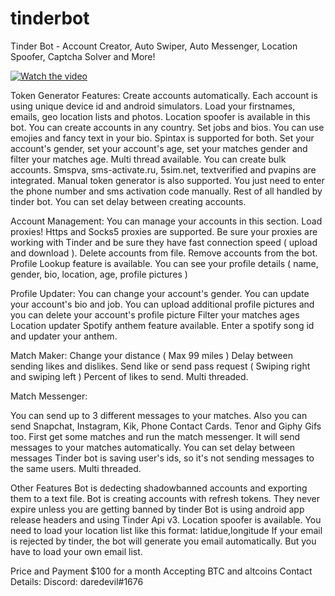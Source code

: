 # tinderbot
Tinder Bot - Account Creator, Auto Swiper, Auto Messenger, Location Spoofer, Captcha Solver and More!


[![Watch the video](https://i.imgur.com/vKb2F1B.png)](https://www.youtube.com/watch?v=quPcrx4UsLs)

Token Generator Features:
Create accounts automatically. Each account is using unique device id and android simulators.
Load your firstnames, emails, geo location lists and photos. Location spoofer is available in this bot. You can create accounts in any country.
Set jobs and bios. You can use emojies and fancy text in your bio. Spintax is supported for both.
Set your account's gender, set your account's age, set your matches gender and filter your matches age.
Multi thread available. You can create bulk accounts.
Smspva, sms-activate.ru, 5sim.net, textverified and pvapins are integrated.
Manual token generator is also supported. You just need to enter the phone number and sms activation code manually. Rest of all handled by tinder bot.
You can set delay between creating accounts.

Account Management:
You can manage your accounts in this section.
Load proxies! Https and Socks5 proxies are supported. Be sure your proxies are working with Tinder and be sure they have fast connection speed ( upload and download ).
Delete accounts from file.
Remove accounts from the bot.
Profile Lookup feature is available. You can see your profile details ( name, gender, bio, location, age, profile pictures )

Profile Updater:
You can change your account's gender.
You can update your account's bio and job.
You can upload additional profile pictures and you can delete your account's profile picture
Filter your matches ages
Location updater
Spotify anthem feature available. Enter a spotify song id and updater your anthem.

Match Maker:
Change your distance ( Max 99 miles )
Delay between sending likes and dislikes.
Send like or send pass request ( Swiping right and swiping left )
Percent of likes to send.
Multi threaded.

Match Messenger:

You can send up to 3 different messages to your matches. Also you can send Snapchat, Instagram, Kik, Phone Contact Cards. Tenor and Giphy Gifs too. First get some matches and run the match messenger. It will send messages to your matches automatically.
You can set delay between messages
Tinder bot is saving user's ids, so it's not sending messages to the same users.
Multi threaded.

Other Features
Bot is dedecting shadowbanned accounts and exporting them to a text file.
Bot is creating accounts with refresh tokens. They never expire unless you are getting banned by tinder
Bot is using android app release headers and using Tinder Api v3.
Location spoofer is available. You need to load your location list like this format: latidue,longitude
If your email is rejected by tinder, the bot will generate you email automatically. But you have to load your own email list.

Price and Payment
$100 for a month
Accepting BTC and altcoins
Contact Details:
Discord: daredevil#1676

